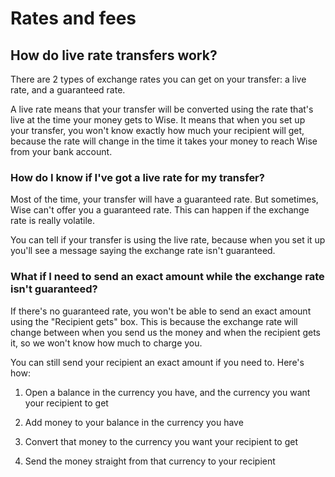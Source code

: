 # Rates and fees  
## How do live rate transfers work?  
There are 2 types of exchange rates you can get on your transfer: a live rate, and a guaranteed rate. 

A live rate means that your transfer will be converted using the rate that's live at the time your money gets to Wise. It means that when you set up your transfer, you won't know exactly how much your recipient will get, because the rate will change in the time it takes your money to reach Wise from your bank account. 

### How do I know if I've got a live rate for my transfer?

Most of the time, your transfer will have a guaranteed rate. But sometimes, Wise can't offer you a guaranteed rate. This can happen if the exchange rate is really volatile. 

You can tell if your transfer is using the live rate, because when you set it up you'll see a message saying the exchange rate isn't guaranteed.

### What if I need to send an exact amount while the exchange rate isn't guaranteed?

If there's no guaranteed rate, you won't be able to send an exact amount using the "Recipient gets" box. This is because the exchange rate will change between when you send us the money and when the recipient gets it, so we won't know how much to charge you. 

You can still send your recipient an exact amount if you need to. Here's how:

  1. Open a balance in the currency you have, and the currency you want your recipient to get

  2. Add money to your balance in the currency you have

  3. Convert that money to the currency you want your recipient to get

  4. Send the money straight from that currency to your recipient